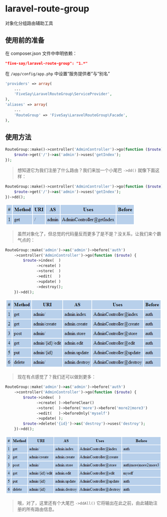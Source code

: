 laravel-route-group
===================

对象化分组路由辅助工具

## 使用前的准备

在 composer.json 文件中申明依赖：

```json
"five-say/laravel-route-group": "1.*"
```

在 `/app/config/app.php` 中设置“服务提供者”与“别名”

```php
'providers' => array(
    ...
    'FiveSay\LaravelRouteGroup\ServiceProvider',
),
'aliases' => array(
    ...
    'RouteGroup' => 'FiveSay\LaravelRouteGroup\Facade',
),
```

## 使用方法

```php
RouteGroup::make()->controller('AdminController')->go(function ($route) {
    $route->get('/')->as('admin')->uses('getIndex');
});
```

> 想知道它为我们注册了什么路由？我们来加一个小尾巴 `->dd()` 就像下面这样：

```php
RouteGroup::make()->controller('AdminController')->go(function ($route) {
    $route->get('/')->as('admin')->uses('getIndex');
})->dd();
```

![](/public/image/1.png)

> 虽然对象化了，但总觉的代码量反而更多了是不是？没关系，让我们来个霸气点的：

```php
RouteGroup::make('admin')->as('admin')->before('auth')
    ->controller('AdminController')->go(function ($route) {
        $route->index(  )
              ->create( )
              ->store(  )
              ->edit(   )
              ->update( )
              ->destroy();
    })->dd();
```

![](/public/image/2.png)

> 现在有点感觉了？我们还可以做到更多：

```php
RouteGroup::make('admin')->as('admin')->before('auth')
    ->controller('AdminController')->go(function ($route) {
        $route->index(  )
              ->create( )->beforeClear()
              ->store(  )->before('more')->before('more2|more3')
              ->edit(   )->beforeOnly('myself')
              ->update( );
        $route->delete('{id}')->as('destroy')->uses('destroy');
    })->dd();
```

![](/public/image/3.png)

> 哦，对了，这里还有个大尾巴 `->ddAll()` 它将输出在此之前，由此辅助注册的所有路由信息。